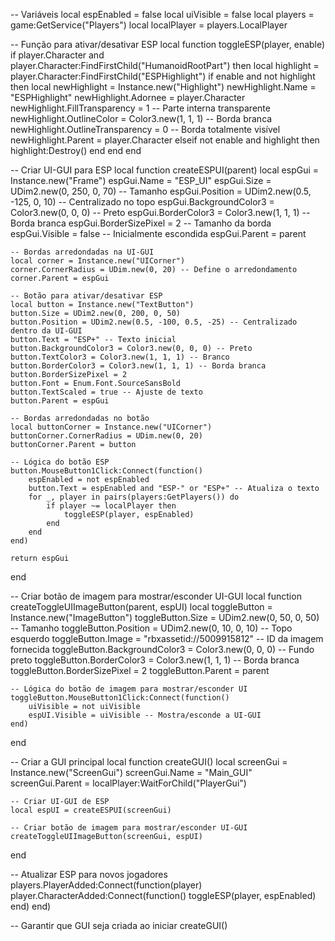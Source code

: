 -- Variáveis
local espEnabled = false
local uiVisible = false
local players = game:GetService("Players")
local localPlayer = players.LocalPlayer

-- Função para ativar/desativar ESP
local function toggleESP(player, enable)
    if player.Character and player.Character:FindFirstChild("HumanoidRootPart") then
        local highlight = player.Character:FindFirstChild("ESPHighlight")
        if enable and not highlight then
            local newHighlight = Instance.new("Highlight")
            newHighlight.Name = "ESPHighlight"
            newHighlight.Adornee = player.Character
            newHighlight.FillTransparency = 1 -- Parte interna transparente
            newHighlight.OutlineColor = Color3.new(1, 1, 1) -- Borda branca
            newHighlight.OutlineTransparency = 0 -- Borda totalmente visível
            newHighlight.Parent = player.Character
        elseif not enable and highlight then
            highlight:Destroy()
        end
    end
end

-- Criar UI-GUI para ESP
local function createESPUI(parent)
    local espGui = Instance.new("Frame")
    espGui.Name = "ESP_UI"
    espGui.Size = UDim2.new(0, 250, 0, 70) -- Tamanho
    espGui.Position = UDim2.new(0.5, -125, 0, 10) -- Centralizado no topo
    espGui.BackgroundColor3 = Color3.new(0, 0, 0) -- Preto
    espGui.BorderColor3 = Color3.new(1, 1, 1) -- Borda branca
    espGui.BorderSizePixel = 2 -- Tamanho da borda
    espGui.Visible = false -- Inicialmente escondida
    espGui.Parent = parent

    -- Bordas arredondadas na UI-GUI
    local corner = Instance.new("UICorner")
    corner.CornerRadius = UDim.new(0, 20) -- Define o arredondamento
    corner.Parent = espGui

    -- Botão para ativar/desativar ESP
    local button = Instance.new("TextButton")
    button.Size = UDim2.new(0, 200, 0, 50)
    button.Position = UDim2.new(0.5, -100, 0.5, -25) -- Centralizado dentro da UI-GUI
    button.Text = "ESP+" -- Texto inicial
    button.BackgroundColor3 = Color3.new(0, 0, 0) -- Preto
    button.TextColor3 = Color3.new(1, 1, 1) -- Branco
    button.BorderColor3 = Color3.new(1, 1, 1) -- Borda branca
    button.BorderSizePixel = 2
    button.Font = Enum.Font.SourceSansBold
    button.TextScaled = true -- Ajuste de texto
    button.Parent = espGui

    -- Bordas arredondadas no botão
    local buttonCorner = Instance.new("UICorner")
    buttonCorner.CornerRadius = UDim.new(0, 20)
    buttonCorner.Parent = button

    -- Lógica do botão ESP
    button.MouseButton1Click:Connect(function()
        espEnabled = not espEnabled
        button.Text = espEnabled and "ESP-" or "ESP+" -- Atualiza o texto
        for _, player in pairs(players:GetPlayers()) do
            if player ~= localPlayer then
                toggleESP(player, espEnabled)
            end
        end
    end)

    return espGui
end

-- Criar botão de imagem para mostrar/esconder UI-GUI
local function createToggleUIImageButton(parent, espUI)
    local toggleButton = Instance.new("ImageButton")
    toggleButton.Size = UDim2.new(0, 50, 0, 50) -- Tamanho
    toggleButton.Position = UDim2.new(0, 10, 0, 10) -- Topo esquerdo
    toggleButton.Image = "rbxassetid://5009915812" -- ID da imagem fornecida
    toggleButton.BackgroundColor3 = Color3.new(0, 0, 0) -- Fundo preto
    toggleButton.BorderColor3 = Color3.new(1, 1, 1) -- Borda branca
    toggleButton.BorderSizePixel = 2
    toggleButton.Parent = parent

    -- Lógica do botão de imagem para mostrar/esconder UI
    toggleButton.MouseButton1Click:Connect(function()
        uiVisible = not uiVisible
        espUI.Visible = uiVisible -- Mostra/esconde a UI-GUI
    end)
end

-- Criar a GUI principal
local function createGUI()
    local screenGui = Instance.new("ScreenGui")
    screenGui.Name = "Main_GUI"
    screenGui.Parent = localPlayer:WaitForChild("PlayerGui")

    -- Criar UI-GUI de ESP
    local espUI = createESPUI(screenGui)

    -- Criar botão de imagem para mostrar/esconder UI-GUI
    createToggleUIImageButton(screenGui, espUI)
end

-- Atualizar ESP para novos jogadores
players.PlayerAdded:Connect(function(player)
    player.CharacterAdded:Connect(function()
        toggleESP(player, espEnabled)
    end)
end)

-- Garantir que GUI seja criada ao iniciar
createGUI()
